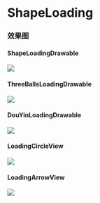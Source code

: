 # ShapeLoading

### 效果图

#### ShapeLoadingDrawable
![](https://upload-images.jianshu.io/upload_images/20061149-76a60334b2d9594b.gif)

#### ThreeBallsLoadingDrawable
![](https://upload-images.jianshu.io/upload_images/20061149-f4e7b18ef3831240.gif)

#### DouYinLoadingDrawable
![](https://upload-images.jianshu.io/upload_images/20061149-db8f1fd660dedcab.gif)

#### LoadingCircleView
![](https://upload-images.jianshu.io/upload_images/20061149-24b9c8287cc1d2cb.gif)

#### LoadingArrowView
![](https://upload-images.jianshu.io/upload_images/20061149-a1f543f06a66b8f0.gif)
